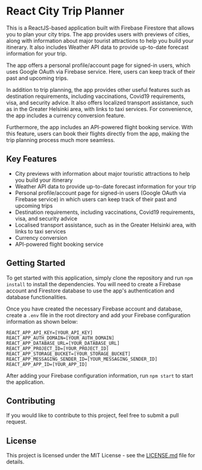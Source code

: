 # React City Trip Planner

This is a ReactJS-based application built with Firebase Firestore that allows you to plan your city trips. The app provides users with previews of cities, along with information about major tourist attractions to help you build your itinerary. It also includes Weather API data to provide up-to-date forecast information for your trip. 

The app offers a personal profile/account page for signed-in users, which uses Google OAuth via Firebase service. Here, users can keep track of their past and upcoming trips.

In addition to trip planning, the app provides other useful features such as destination requirements, including vaccinations, Covid19 requirements, visa, and security advice. It also offers localized transport assistance, such as in the Greater Helsinki area, with links to taxi services. For convenience, the app includes a currency conversion feature.

Furthermore, the app includes an API-powered flight booking service. With this feature, users can book their flights directly from the app, making the trip planning process much more seamless.

## Key Features

- City previews with information about major touristic attractions to help you build your itinerary
- Weather API data to provide up-to-date forecast information for your trip
- Personal profile/account page for signed-in users (Google OAuth via Firebase service) in which users can keep track of their past and upcoming trips
- Destination requirements, including vaccinations, Covid19 requirements, visa, and security advice
- Localised transport assistance, such as in the Greater Helsinki area, with links to taxi services
- Currency conversion 
- API-powered flight booking service

## Getting Started

To get started with this application, simply clone the repository and run `npm install` to install the dependencies. You will need to create a Firebase account and Firestore database to use the app's authentication and database functionalities. 

Once you have created the necessary Firebase account and database, create a `.env` file in the root directory and add your Firebase configuration information as shown below:


```code
REACT_APP_API_KEY=[YOUR_API_KEY]
REACT_APP_AUTH_DOMAIN=[YOUR_AUTH_DOMAIN]
REACT_APP_DATABASE_URL=[YOUR_DATABASE_URL]
REACT_APP_PROJECT_ID=[YOUR_PROJECT_ID]
REACT_APP_STORAGE_BUCKET=[YOUR_STORAGE_BUCKET]
REACT_APP_MESSAGING_SENDER_ID=[YOUR_MESSAGING_SENDER_ID]
REACT_APP_APP_ID=[YOUR_APP_ID]
```

After adding your Firebase configuration information, run `npm start` to start the application.

## Contributing

If you would like to contribute to this project, feel free to submit a pull request. 

## License

This project is licensed under the MIT License - see the [LICENSE.md](LICENSE.md) file for details.
